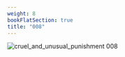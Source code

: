 ```yaml
---
weight: 8
bookFlatSection: true
title: "008"
---
```


![cruel_and_unusual_punishment 008 ](../../jpg/cup_008.jpg)


